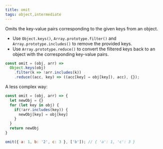 ```yaml
---
title: omit
tags: object,intermediate
---
```


Omits the key-value pairs corresponding to the given keys from an object.

- Use `Object.keys()`, `Array.prototype.filter()` and `Array.prototype.includes()` to remove the provided keys.
- Use `Array.prototype.reduce()` to convert the filtered keys back to an object with the corresponding key-value pairs.

```js
const omit = (obj, arr) =>
  Object.keys(obj)
    .filter(k => !arr.includes(k))
    .reduce((acc, key) => ((acc[key] = obj[key]), acc), {});
```

A less complex way:
```js
const omit = (obj, arr) => {
  let newObj = {}
  for (let key in obj) {
    if(!arr.includes(key)) {
      newObj[key] = obj[key]
    }
  }
  return newObj
}
```

```js
omit({ a: 1, b: '2', c: 3 }, ['b']); // { 'a': 1, 'c': 3 }
```

